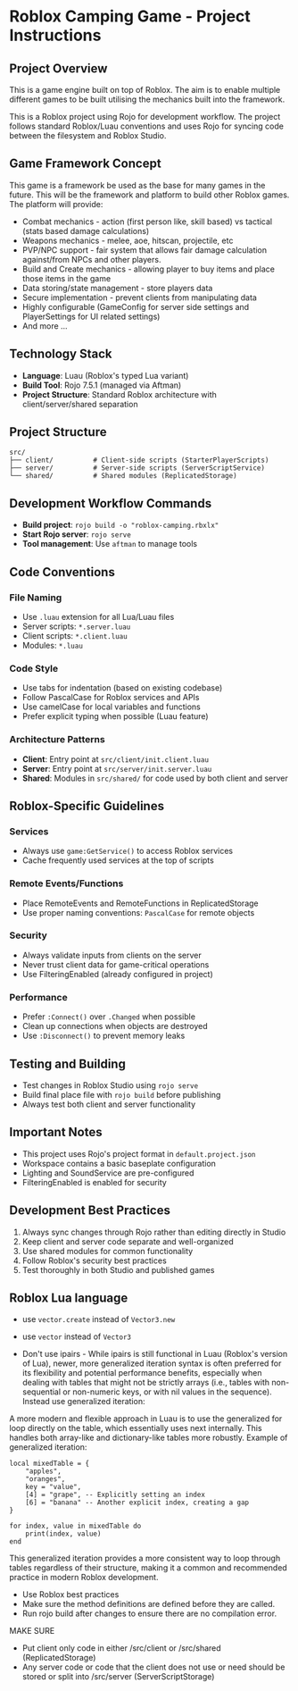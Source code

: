 # Roblox Camping Game - Project Instructions

## Project Overview
This is a game engine built on top of Roblox. The aim is to enable multiple different games to be built utilising the mechanics built into the framework.

This is a Roblox project using Rojo for development workflow. The project follows standard Roblox/Luau conventions and uses Rojo for syncing code between the filesystem and Roblox Studio.

## Game Framework Concept
This game is a framework be used as the base for many games in the future. This will be the framework and platform to build other Roblox games. The platform will provide:
- Combat mechanics - action (first person like, skill based) vs tactical (stats based damage calculations)
- Weapons mechanics - melee, aoe, hitscan, projectile, etc
- PVP/NPC support - fair system that allows fair damage calculation against/from NPCs and other players.
- Build and Create mechanics - allowing player to buy items and place those items in the game
- Data storing/state management - store players data
- Secure implementation - prevent clients from manipulating data
- Highly configurable (GameConfig for server side settings and PlayerSettings for UI related settings)
- And more ...

## Technology Stack
- **Language**: Luau (Roblox's typed Lua variant)
- **Build Tool**: Rojo 7.5.1 (managed via Aftman)
- **Project Structure**: Standard Roblox architecture with client/server/shared separation

## Project Structure
```
src/
├── client/          # Client-side scripts (StarterPlayerScripts)
├── server/          # Server-side scripts (ServerScriptService)
└── shared/          # Shared modules (ReplicatedStorage)
```

## Development Workflow Commands
- **Build project**: `rojo build -o "roblox-camping.rbxlx"`
- **Start Rojo server**: `rojo serve`
- **Tool management**: Use `aftman` to manage tools

## Code Conventions

### File Naming
- Use `.luau` extension for all Lua/Luau files
- Server scripts: `*.server.luau`
- Client scripts: `*.client.luau`
- Modules: `*.luau`

### Code Style
- Use tabs for indentation (based on existing codebase)
- Follow PascalCase for Roblox services and APIs
- Use camelCase for local variables and functions
- Prefer explicit typing when possible (Luau feature)

### Architecture Patterns
- **Client**: Entry point at `src/client/init.client.luau`
- **Server**: Entry point at `src/server/init.server.luau`
- **Shared**: Modules in `src/shared/` for code used by both client and server

## Roblox-Specific Guidelines

### Services
- Always use `game:GetService()` to access Roblox services
- Cache frequently used services at the top of scripts

### Remote Events/Functions
- Place RemoteEvents and RemoteFunctions in ReplicatedStorage
- Use proper naming conventions: `PascalCase` for remote objects

### Security
- Always validate inputs from clients on the server
- Never trust client data for game-critical operations
- Use FilteringEnabled (already configured in project)

### Performance
- Prefer `:Connect()` over `.Changed` when possible
- Clean up connections when objects are destroyed
- Use `:Disconnect()` to prevent memory leaks

## Testing and Building
- Test changes in Roblox Studio using `rojo serve`
- Build final place file with `rojo build` before publishing
- Always test both client and server functionality

## Important Notes
- This project uses Rojo's project format in `default.project.json`
- Workspace contains a basic baseplate configuration
- Lighting and SoundService are pre-configured
- FilteringEnabled is enabled for security

## Development Best Practices
1. Always sync changes through Rojo rather than editing directly in Studio
2. Keep client and server code separate and well-organized
3. Use shared modules for common functionality
4. Follow Roblox's security best practices
5. Test thoroughly in both Studio and published games

## Roblox Lua language

- use `vector.create` instead of `Vector3.new`
- use `vector` instead of `Vector3`


- Don't use ipairs - While ipairs is still functional in Luau (Roblox's version of Lua), newer, more generalized iteration syntax is often preferred for its flexibility and potential performance benefits, especially when dealing with tables that might not be strictly arrays (i.e., tables with non-sequential or non-numeric keys, or with nil values in the sequence). Instead use generalized iteration:

A more modern and flexible approach in Luau is to use the generalized for loop directly on the table, which essentially uses next internally. This handles both array-like and dictionary-like tables more robustly. Example of generalized iteration:
```
local mixedTable = {
    "apples",
    "oranges",
    key = "value",
    [4] = "grape", -- Explicitly setting an index
    [6] = "banana" -- Another explicit index, creating a gap
}

for index, value in mixedTable do
    print(index, value)
end
```
This generalized iteration provides a more consistent way to loop through tables regardless of their structure, making it a common and recommended practice in modern Roblox development.

- Use Roblox best practices
- Make sure the method definitions are defined before they are called.
- Run rojo build after changes to ensure there are no compilation error.

MAKE SURE
- Put client only code in either /src/client or /src/shared (ReplicatedStorage)
- Any server code or code that the client does not use or need should be stored or split into /src/server (ServerScriptStorage)